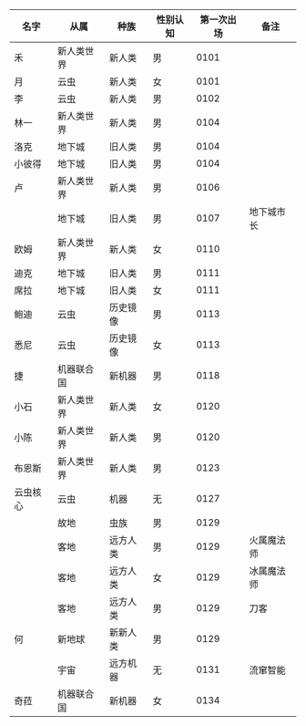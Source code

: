 | 名字   | 从属    | 种族   | 性别认知 | 第一次出场 | 备注    |
|------|-------|------|------|-------|-------|
| 禾    | 新人类世界 | 新人类  | 男    | 0101  |
| 月    | 云虫    | 新人类  | 女    | 0101  |
| 李    | 云虫    | 新人类  | 男    | 0102  |
| 林一   | 新人类世界 | 新人类  | 男    | 0104  |
| 洛克   | 地下城   | 旧人类  | 男    | 0104  |
| 小彼得  | 地下城   | 旧人类  | 男    | 0104  |
| 卢    | 新人类世界 | 新人类  | 男    | 0106  |
|      | 地下城   | 旧人类  | 男    | 0107  | 地下城市长 |
| 欧姆   | 新人类世界 | 新人类  | 女    | 0110  |
| 迪克   | 地下城   | 旧人类  | 男    | 0111  |
| 席拉   | 地下城   | 旧人类  | 女    | 0111  |
| 鲍迪   | 云虫    | 历史镜像 | 男    | 0113  |
| 悉尼   | 云虫    | 历史镜像 | 女    | 0113  |
| 捷    | 机器联合国 | 新机器  | 男    | 0118  |
| 小石   | 新人类世界 | 新人类  | 女    | 0120  |
| 小陈   | 新人类世界 | 新人类  | 男    | 0120  |
| 布恩斯  | 新人类世界 | 新人类  | 男    | 0123  |
| 云虫核心 | 云虫    | 机器   | 无    | 0127  |
|      | 故地    | 虫族   | 男    | 0129  |
|      | 客地    | 远方人类 | 男    | 0129  | 火属魔法师 |
|      | 客地    | 远方人类 | 女    | 0129  | 冰属魔法师 |
|      | 客地    | 远方人类 | 男    | 0129  | 刀客    |
| 何    | 新地球   | 新新人类 | 男    | 0129  |
|      | 宇宙    | 远方机器 | 无    | 0131  | 流窜智能  |
| 奇菈   | 机器联合国 | 新机器  | 女    | 0134  |
